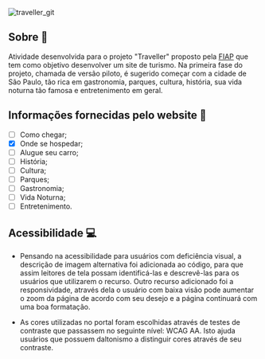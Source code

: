 ![traveller_git](https://user-images.githubusercontent.com/55500140/116286274-69977080-a765-11eb-9bfc-294164e342f0.png)

## Sobre 📝

Atividade desenvolvida para o projeto "Traveller" proposto pela [FIAP](https://www.fiap.com.br/) que tem como objetivo desenvolver um site de turismo. Na primeira fase do projeto, chamada de versão piloto, é sugerido começar com
a cidade de São Paulo, tão rica em gastronomia, parques, cultura, história, sua vida noturna tão famosa e entretenimento em geral.

## Informações fornecidas pelo website 📌

- [ ] Como chegar;
- [x] Onde se hospedar;
- [ ] Alugue seu carro;
- [ ] História;
- [ ] Cultura;
- [ ] Parques;
- [ ] Gastronomia;
- [ ] Vida Noturna;
- [ ] Entretenimento.

## Acessibilidade 💻

- Pensando na acessibilidade para usuários com deficiência visual, a descrição de imagem alternativa foi adicionada ao código, para que assim leitores de tela possam identificá-las e descrevê-las para os usuários que utilizarem o recurso. Outro recurso adicionado foi a responsividade, através dela o usuário com baixa visão pode aumentar o zoom da página de acordo com seu desejo e a página continuará com uma boa formatação.

- As cores utilizadas no portal foram escolhidas através de testes de contraste que passassem no seguinte nível: WCAG AA. Isto ajuda usuários que possuem daltonismo a distinguir cores através de seu contraste. 
